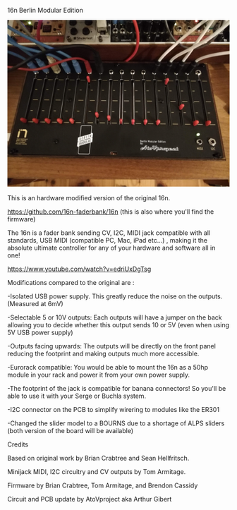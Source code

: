 16n Berlin Modular Edition

<img src="https://github.com/AtoVproject/16n-AtoVproject-rework/blob/master/16n%20BM.jpg?raw=true">

This is an hardware modified version of the original 16n.

https://github.com/16n-faderbank/16n (this is also where you'll find the firmware)

The 16n is a fader bank sending CV, I2C, MIDI jack compatible with all standards, USB MIDI (compatible PC, Mac, iPad etc...) , making it the absolute ultimate controller for any of your hardware and software all in one! 

https://www.youtube.com/watch?v=edriUxDgTsg


Modifications compared to the original are :

-Isolated USB power supply. This greatly reduce the noise on the outputs. (Measured at 6mV)

-Selectable 5 or 10V outputs: Each outputs will have a jumper on the back allowing you to decide whether this output sends 10 or 5V (even when using 5V USB power supply)

-Outputs facing upwards: The outputs will be directly on the front panel reducing the footprint and making outputs much more accessible.

-Eurorack compatible: You would be able to mount the 16n as a 50hp module in your rack and power it from your own power supply.

-The footprint of the jack is compatible for banana connectors! So you'll be able to use it with your Serge or Buchla system.

-I2C connector on the PCB to simplify wirering to modules like the ER301

-Changed the slider model to a BOURNS due to a shortage of ALPS sliders (both version of the board will be available)


Credits

Based on original work by Brian Crabtree and Sean Hellfritsch.

Minijack MIDI, I2C circuitry and CV outputs by Tom Armitage.

Firmware by Brian Crabtree, Tom Armitage, and Brendon Cassidy

Circuit and PCB update by AtoVproject aka Arthur Gibert
